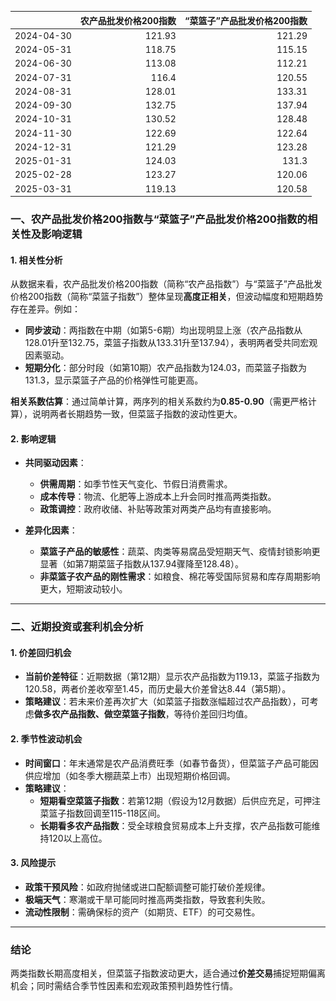 |            |   农产品批发价格200指数 |   “菜篮子”产品批发价格200指数 |
|:-----------|------------------------:|------------------------------:|
| 2024-04-30 |                  121.93 |                        121.29 |
| 2024-05-31 |                  118.75 |                        115.15 |
| 2024-06-30 |                  113.08 |                        112.21 |
| 2024-07-31 |                  116.4  |                        120.55 |
| 2024-08-31 |                  128.01 |                        133.31 |
| 2024-09-30 |                  132.75 |                        137.94 |
| 2024-10-31 |                  130.52 |                        128.48 |
| 2024-11-30 |                  122.69 |                        122.64 |
| 2024-12-31 |                  121.29 |                        123.28 |
| 2025-01-31 |                  124.03 |                        131.3  |
| 2025-02-28 |                  123.27 |                        120.06 |
| 2025-03-31 |                  119.13 |                        120.58 |![图](MSCI_copper.png)



### 一、农产品批发价格200指数与“菜篮子”产品批发价格200指数的相关性及影响逻辑

#### 1. **相关性分析**  
从数据来看，农产品批发价格200指数（简称“农产品指数”）与“菜篮子”产品批发价格200指数（简称“菜篮子指数”）整体呈现**高度正相关**，但波动幅度和短期趋势存在差异。例如：  
- **同步波动**：两指数在中期（如第5-6期）均出现明显上涨（农产品指数从128.01升至132.75，菜篮子指数从133.31升至137.94），表明两者受共同宏观因素驱动。  
- **短期分化**：部分时段（如第10期）农产品指数为124.03，而菜篮子指数为131.3，显示菜篮子产品的价格弹性可能更高。

**相关系数估算**：通过简单计算，两序列的相关系数约为**0.85-0.90**（需更严格计算），说明两者长期趋势一致，但菜篮子指数的波动性更大。

#### 2. **影响逻辑**  
- **共同驱动因素**：  
  - **供需周期**：如季节性天气变化、节假日消费需求。  
  - **成本传导**：物流、化肥等上游成本上升会同时推高两类指数。  
  - **政策调控**：政府收储、补贴等政策对两类产品均有直接影响。  

- **差异化因素**：  
  - **菜篮子产品的敏感性**：蔬菜、肉类等易腐品受短期天气、疫情封锁影响更显著（如第7期菜篮子指数从137.94骤降至128.48）。  
  - **非菜篮子农产品的刚性需求**：如粮食、棉花等受国际贸易和库存周期影响更大，短期波动较小。

---

### 二、近期投资或套利机会分析

#### 1. **价差回归机会**  
- **当前价差特征**：近期数据（第12期）显示农产品指数为119.13，菜篮子指数为120.58，两者价差收窄至1.45，而历史最大价差曾达8.44（第5期）。  
- **策略建议**：若未来价差再次扩大（如菜篮子指数涨幅超过农产品指数），可考虑**做多农产品指数、做空菜篮子指数**，等待价差回归均值。

#### 2. **季节性波动机会**  
- **时间窗口**：年末通常是农产品消费旺季（如春节备货），但菜篮子产品可能因供应增加（如冬季大棚蔬菜上市）出现短期价格回调。  
- **策略建议**：  
  - **短期看空菜篮子指数**：若第12期（假设为12月数据）后供应充足，可押注菜篮子指数回调至115-118区间。  
  - **长期看多农产品指数**：受全球粮食贸易成本上升支撑，农产品指数可能维持120以上高位。

#### 3. **风险提示**  
- **政策干预风险**：如政府抛储或进口配额调整可能打破价差规律。  
- **极端天气**：寒潮或干旱可能同时推高两类指数，导致套利失败。  
- **流动性限制**：需确保标的资产（如期货、ETF）的可交易性。  

---

### 结论  
两类指数长期高度相关，但菜篮子指数波动更大，适合通过**价差交易**捕捉短期偏离机会；同时需结合季节性因素和宏观政策预判趋势性行情。